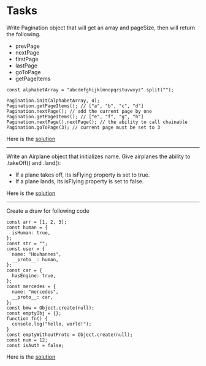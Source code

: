 # Tasks

Write Pagination object that will get an array and pageSize, then will return the following.

- prevPage
- nextPage
- firstPage
- lastPage
- goToPage
- getPageItems

```
const alphabetArray = "abcdefghijklmnopqrstuvwxyz".split("");

Pagination.init(alphabetArray, 4);
Pagination.getPageItems(); // ["a", "b", "c", "d"]
Pagination.nextPage(); // add the current page by one
Pagination.getPageItems(); // ["e", "f", "g", "h"]
Pagination.nextPage().nextPage(); // the ability to call chainable
Pagination.goToPage(3); // current page must be set to 3
```

Here is the [solution](1.pagination.js)

---

Write an Airplane object that initializes name.
Give airplanes the ability to .takeOff() and .land():

- If a plane takes off, its isFlying property is set to true.
- If a plane lands, its isFlying property is set to false.

Here is the [solution](2.airplane.js)

---

Create a draw for following code

```
const arr = [1, 2, 3];
const human = {
  isHuman: true,
};
const str = "";
const user = {
  name: "Hovhannes",
  __proto__: human,
};
const car = {
  hasEngine: true,
};
const mercedes = {
  name: "mercedes",
  __proto__: car,
};
const bmw = Object.create(null);
const emptyObj = {};
function fn() {
  console.log("hello, world!");
}
const emptyWithoutProto = Object.create(null);
const num = 12;
const isAuth = false;

```

Here is the [solution](3.prototype.png)
